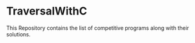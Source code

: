 # TraversalWithC

This Repository contains the list of competitive programs along with their solutions.